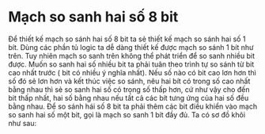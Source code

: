 # Mạch so sanh hai số 8 bit 
  Để thiết kế mạch so sánh hai số 8 bit ta sẻ thiết kế mạch so sánh hai số 1 bít. 
  Dùng các phần tủ logic ta dễ dàng thiết kế được mạch so sánh 1 bít như trên. Tuy 
  nhiên mạch so sanh trên không thể phát triển để so sanh nhiều bit được. Muốn so 
  sanh hai số nhiều bit ta phải tuân theo trình tự so sánh từ bit cao nhất trước ( bit có 
  nhiều ý nghĩa nhất). Nếu số nào có bit cao lơn hơn thì số đó sẻ lơn hơn và kết thúc 
  việc so sánh, nêu hai bít có trong số cao nhất bằng nhau thì sẻ so sanh hai số có 
  trọng số thấp hơn, cứ như vậy cho đến bit thấp nhất, hai số bằng nhau nếu tất cả các 
  bít tưng ứng của hai số đều bằng nhau. Để so sánh hái số 8 bit ta phải thêm các bit 
  điều khiển vào mạch so sanh hai số một bit, gọi là mạch so sanh 1 bít đầy đủ. Ta có 
  sơ đồ khôi như sau:
